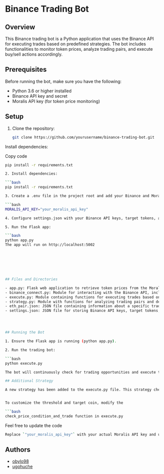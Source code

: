 
# Binance Trading Bot

## Overview

This Binance trading bot is a Python application that uses the Binance API for executing trades based on predefined strategies. The bot includes functionalities to monitor token prices, analyze trading pairs, and execute buy/sell actions accordingly.

## Prerequisites

Before running the bot, make sure you have the following:

- Python 3.6 or higher installed
- Binance API key and secret
- Moralis API key (for token price monitoring)

## Setup

1. Clone the repository:

   ```bash
   git clone https://github.com/yourusername/binance-trading-bot.git
Install dependencies:

Copy code
   ```bash
  pip install -r requirements.txt

2. Install dependencies:

   ```bash
   pip install -r requirements.txt

3. Create a .env file in the project root and add your Binance and Moralis API keys:

   ```bash
   MORALIS_API_KEY="your_moralis_api_key"

4. Configure settings.json with your Binance API keys, target tokens, and other settings.

5. Run the Flask app:

   ```bash
   python app.py
The app will run on http://localhost:5002







## Files and Directories

- app.py: Flask web application to retrieve token prices from the Moralis API and handle webhooks for trade execution.
- binance_connect.py: Module for interacting with the Binance API, including querying account information, retrieving candlestick data, and executing trades.
- execute.py: Module containing functions for executing trades based on predefined strategies.
- strategy.py: Module with functions for analyzing trading pairs and determining buy/sell decisions.
- eth_pair.json: JSON file containing information about a specific trading pair (e.g., ETH/BTC) for configuration purposes.
- settings.json: JSON file for storing Binance API keys, target tokens, and other project settings.




## Running the Bot

1. Ensure the Flask app is running (python app.py).

2. Run the trading bot:
  
   ```bash
   python execute.py

The bot will continuously check for trading opportunities and execute trades based on predefined strategies.

## Additional Strategy

A new strategy has been added to the execute.py file. This strategy checks the price of a specific coin (e.g., ETH) every minute. If the price falls below a certain threshold, the bot will execute a buy action.


To customize the threshold and target coin, modify the

   ```bash
   check_price_condition_and_trade function in execute.py
   ```
Feel free to update the code
   ```bash
   Replace `"your_moralis_api_key"` with your actual Moralis API key and update any other project-specific details. Save this content in your `README.md` file within the root directory of your project.
```

## Authors

- [obylo98](https://www.github.com/obylo98)
- [ugohuche](https://github.com/ugohuche)
